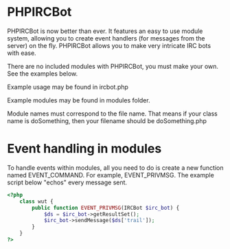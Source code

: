 PHPIRCBot
=========

PHPIRCBot is now better than ever. It features an easy to use module system, allowing you to create event handlers (for messages from the server) on the fly. PHPIRCBot allows you to make very intricate IRC bots with ease. 

There are no included modules with PHPIRCBot, you must make your own. See the examples below. 

Example usage may be found in ircbot.php

Example modules may be found in modules folder.

Module names must correspond to the file name. That means if your class name is doSomething, then your filename should be doSomething.php

Event handling in modules
=========================
To handle events within modules, all you need to do is create a new function named EVENT_COMMAND.
For example, EVENT_PRIVMSG.
The example script below "echos" every message sent. 
```php
<?php
	class wut {
		public function EVENT_PRIVMSG(IRCBot $irc_bot) {
			$ds = $irc_bot->getResultSet();
			$irc_bot->sendMessage($ds['trail']);
		}
	}
?>
```

